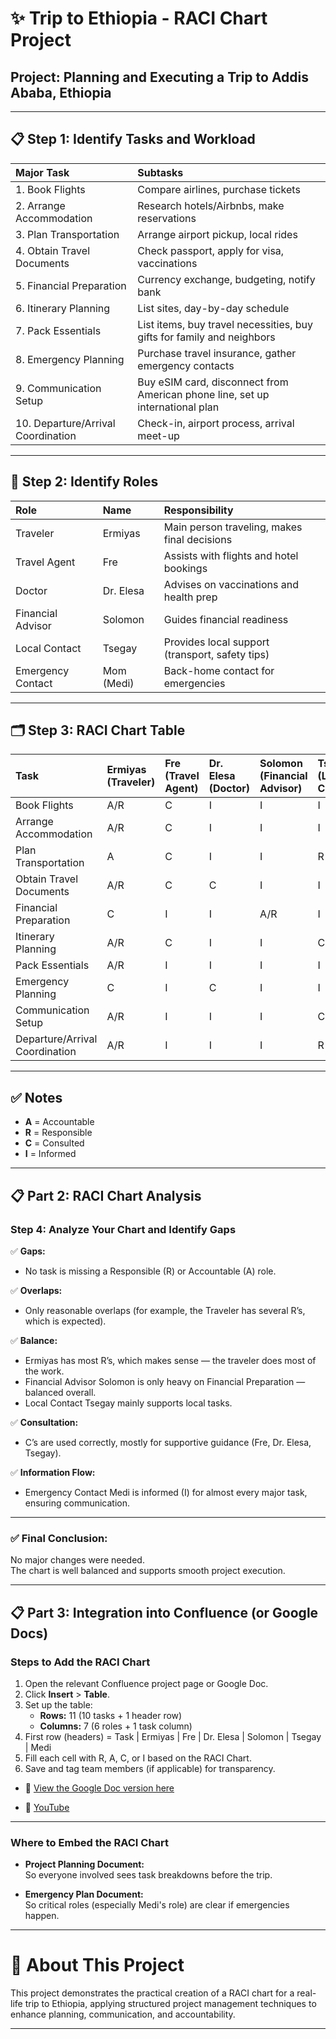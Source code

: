 # ✨ Trip to Ethiopia - RACI Chart Project

## Project: Planning and Executing a Trip to Addis Ababa, Ethiopia

---

## 📋 Step 1: Identify Tasks and Workload

| Major Task | Subtasks |
|:-----------|:---------|
| 1. Book Flights | Compare airlines, purchase tickets |
| 2. Arrange Accommodation | Research hotels/Airbnbs, make reservations |
| 3. Plan Transportation | Arrange airport pickup, local rides |
| 4. Obtain Travel Documents | Check passport, apply for visa, vaccinations |
| 5. Financial Preparation | Currency exchange, budgeting, notify bank |
| 6. Itinerary Planning | List sites, day-by-day schedule |
| 7. Pack Essentials | List items, buy travel necessities, buy gifts for family and neighbors |
| 8. Emergency Planning | Purchase travel insurance, gather emergency contacts |
| 9. Communication Setup | Buy eSIM card, disconnect from American phone line, set up international plan |
| 10. Departure/Arrival Coordination | Check-in, airport process, arrival meet-up |

---

## 👥 Step 2: Identify Roles

| Role | Name | Responsibility |
|:-----|:-----|:----------------|
| Traveler | Ermiyas | Main person traveling, makes final decisions |
| Travel Agent | Fre | Assists with flights and hotel bookings |
| Doctor | Dr. Elesa | Advises on vaccinations and health prep |
| Financial Advisor | Solomon | Guides financial readiness |
| Local Contact | Tsegay | Provides local support (transport, safety tips) |
| Emergency Contact | Mom (Medi) | Back-home contact for emergencies |

---

## 🗂️ Step 3: RACI Chart Table

| Task | Ermiyas (Traveler) | Fre (Travel Agent) | Dr. Elesa (Doctor) | Solomon (Financial Advisor) | Tsegay (Local Contact) | Medi (Emergency Contact) |
|:-----|:------------------|:------------------|:------------------|:----------------------------|:-----------------------|:--------------------------|
| Book Flights | A/R | C | I | I | I | I |
| Arrange Accommodation | A/R | C | I | I | I | I |
| Plan Transportation | A | C | I | I | R | I |
| Obtain Travel Documents | A/R | C | C | I | I | I |
| Financial Preparation | C | I | I | A/R | I | I |
| Itinerary Planning | A/R | C | I | I | C | I |
| Pack Essentials | A/R | I | I | I | I | I |
| Emergency Planning | C | I | C | I | I | A/R |
| Communication Setup | A/R | I | I | I | C | I |
| Departure/Arrival Coordination | A/R | I | I | I | R | I |

---

## ✅ Notes

- **A** = Accountable 
- **R** = Responsible 
- **C** = Consulted 
- **I** = Informed 

---

## 📋 Part 2: RACI Chart Analysis

### Step 4: Analyze Your Chart and Identify Gaps

✅ **Gaps:**
- No task is missing a Responsible (R) or Accountable (A) role.

✅ **Overlaps:**
- Only reasonable overlaps (for example, the Traveler has several R’s, which is expected).

✅ **Balance:**
- Ermiyas has most R’s, which makes sense — the traveler does most of the work.
- Financial Advisor Solomon is only heavy on Financial Preparation — balanced overall.
- Local Contact Tsegay mainly supports local tasks.

✅ **Consultation:**
- C’s are used correctly, mostly for supportive guidance (Fre, Dr. Elesa, Tsegay).

✅ **Information Flow:**
- Emergency Contact Medi is informed (I) for almost every major task, ensuring communication.

---

### ✅ Final Conclusion:
No major changes were needed.  
The chart is well balanced and supports smooth project execution.

---

## 📋 Part 3: Integration into Confluence (or Google Docs)

### Steps to Add the RACI Chart

1. Open the relevant Confluence project page or Google Doc.
2. Click **Insert** > **Table**.
3. Set up the table:
   - **Rows:** 11 (10 tasks + 1 header row)
   - **Columns:** 7 (6 roles + 1 task column)
4. First row (headers) = Task | Ermiyas | Fre | Dr. Elesa | Solomon | Tsegay | Medi
5. Fill each cell with R, A, C, or I based on the RACI Chart.
6. Save and tag team members (if applicable) for transparency.

- 📄 [View the Google Doc version here](https://docs.google.com/document/d/1ZWfP4xLpaPZmWzL1a8KMxhZIQWTmnXHyeadGOjrS3MU/edit?usp=sharing)

- 📄 [YouTube](https://youtu.be/Ct0zKCuy7Hg)
---

### Where to Embed the RACI Chart

- **Project Planning Document:**  
  So everyone involved sees task breakdowns before the trip.

- **Emergency Plan Document:**  
  So critical roles (especially Medi's role) are clear if emergencies happen.

---

# 📄 About This Project

This project demonstrates the practical creation of a RACI chart for a real-life trip to Ethiopia, applying structured project management techniques to enhance planning, communication, and accountability.

---
